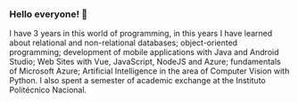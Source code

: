 ### Hello everyone! 👋

<!--
**KevinSalgado/KevinSalgado** is a ✨ _special_ ✨ repository because its `README.md` (this file) appears on your GitHub profile.

Here are some ideas to get you started:

- 🔭 I’m currently working on ...
- 🌱 I’m currently learning ...
- 👯 I’m looking to collaborate on ...
- 🤔 I’m looking for help with ...
- 💬 Ask me about ...
- 📫 How to reach me: ...
- 😄 Pronouns: ...
- ⚡ Fun fact: ...
-->

I have 3 years in this world of programming, in this years I have learned about relational and non-relational databases; object-oriented programming; development of mobile applications with Java and Android Studio; Web Sites with Vue, JavaScript, NodeJS and Azure; fundamentals of Microsoft Azure; Artificial Intelligence in the area of Computer Vision with Python. I also spent a semester of academic exchange at the Instituto Politécnico Nacional. 

